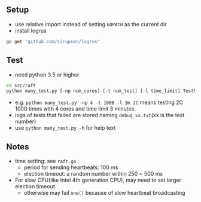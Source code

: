 ## Setup
- use relative import instead of setting `GOPATH` as the current dir
- install logrus
```bash
go get "github.com/sirupsen/logrus"
```

## Test
- need python 3.5 or higher
```bash
cd src/raft
python many_test.py [-np num_cores] [-t num_test] [-l time_limit] TestRegex
```
- e.g. `python many_test.py -np 4 -t 1000 -l 3m 2C` means testing 2C 1000 times with 4 cores and time limit 3 minutes.
- logs of tests that failed are stored naming `debug_xx.txt`(xx is the test number)
- use `python many_test.py -h` for help text

## Notes
- time setting: see `raft.go`
    - period for sending heartbeats: 100 ms
    - election timeout: a random number within 250 ~ 500 ms
- For slow CPU(like Intel 4th generation CPU), may need to set larger election timeout 
    - otherwise may fail `one()` because of slow heartbeat broadcasting